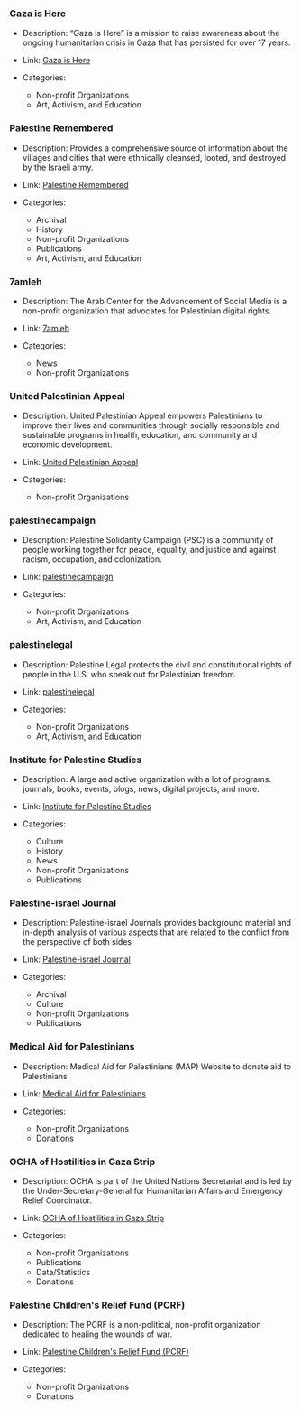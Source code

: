 ### Gaza is Here

- Description: “Gaza is Here” is a mission to raise awareness about the ongoing humanitarian crisis in Gaza that has persisted for over 17 years.
- Link: [Gaza is Here](https://gazaishere.com)
- Categories:
  
    - Non-profit Organizations
    - Art, Activism, and Education
  

### Palestine Remembered

- Description: Provides a comprehensive source of information about the villages and  cities that were ethnically cleansed, looted, and destroyed by the Israeli army.
- Link: [Palestine Remembered](https://palestineremembered.com)
- Categories:
  
    - Archival
    - History
    - Non-profit Organizations
    - Publications
    - Art, Activism, and Education
  

### 7amleh

- Description: The Arab Center for the Advancement of Social Media is a non-profit organization that advocates for Palestinian digital rights.
- Link: [7amleh](https://7amleh.org/)
- Categories:
  
    - News
    - Non-profit Organizations
  

### United Palestinian Appeal

- Description: United Palestinian Appeal empowers Palestinians to improve their lives and communities through socially responsible and sustainable programs in health, education, and community and economic development.
- Link: [United Palestinian Appeal](https://upaconnect.org/)
- Categories:
  
    - Non-profit Organizations
  

### palestinecampaign

- Description: Palestine Solidarity Campaign (PSC) is a community of people working together for peace, equality, and justice and against racism, occupation, and colonization.
- Link: [palestinecampaign](https://palestinecampaign.org/)
- Categories:
  
    - Non-profit Organizations
    - Art, Activism, and Education
  

### palestinelegal

- Description: Palestine Legal protects the civil and constitutional rights of people in the U.S. who speak out for Palestinian freedom.
- Link: [palestinelegal](https://palestinelegal.org/)
- Categories:
  
    - Non-profit Organizations
    - Art, Activism, and Education
  

### Institute for Palestine Studies

- Description: A large and active organization with a lot of programs: journals, books, events, blogs, news, digital projects, and more.
- Link: [Institute for Palestine Studies](https://www.palestine-studies.org)
- Categories:
  
    - Culture
    - History
    - News
    - Non-profit Organizations
    - Publications
  

### Palestine-israel Journal

- Description: Palestine-israel Journals provides background material and in-depth analysis of various aspects that are related to the conflict from the perspective of both sides
- Link: [Palestine-israel Journal](https://pij.org/)
- Categories:
  
    - Archival
    - Culture
    - Non-profit Organizations
    - Publications
  

### Medical Aid for Palestinians

- Description: Medical Aid for Palestinians (MAP) Website to donate aid to Palestinians
- Link: [Medical Aid for Palestinians](https://www.map.org.uk/)
- Categories:
  
    - Non-profit Organizations
    - Donations
  

### OCHA of Hostilities in Gaza Strip

- Description: OCHA is part of the United Nations Secretariat and is led by the Under-Secretary-General for Humanitarian Affairs and Emergency Relief Coordinator.
- Link: [OCHA of Hostilities in Gaza Strip](https://www.ochaopt.org/)
- Categories:
  
    - Non-profit Organizations
    - Publications
    - Data/Statistics
    - Donations
  

### Palestine Children's Relief Fund (PCRF)

- Description: The PCRF is a non-political, non-profit organization dedicated to healing the wounds of war.
- Link: [Palestine Children's Relief Fund (PCRF)](https://www.pcrf.net/)
- Categories:
  
    - Non-profit Organizations
    - Donations
  
